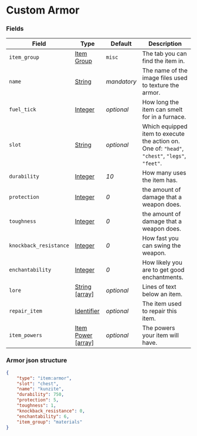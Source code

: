 # Custom Armor

### Fields

   Field   | Type | Default | Description
-----------|------|---------|-------------
`item_group`| [Item Group](../../data_types/item_groups) | `misc` | The tab you can find the item in.
`name` | [String](../submodules/apoli-docs/docs/data_types/string.md) | *mandatory* | The name of the image files used to texture the armor.
`fuel_tick` | [Integer](../submodules/apoli-docs/docs/data_types/integer.md) | *optional* | How long the item can smelt for in a furnace.
`slot` | [String](../submodules/apoli-docs/docs/data_types/string.md) | *optional* | Which equipped item to execute the action on. One of: `"head"`, `"chest"`, `"legs"`, `"feet"`.
`durability` | [Integer](../submodules/apoli-docs/docs/data_types/integer.md) | *10* | How many uses the item has.
`protection` | [Integer](../submodules/apoli-docs/docs/data_types/integer.md) | *0* | the amount of damage that a weapon does.
`toughness` | [Integer](../submodules/apoli-docs/docs/data_types/integer.md) | *0* | the amount of damage that a weapon does.
`knockback_resistance` | [Integer](../submodules/apoli-docs/docs/data_types/integer.md) | *0* | How fast you can swing the weapon.
`enchantability` | [Integer](../submodules/apoli-docs/docs/data_types/integer.md) | *0* | How likely you are to get good enchantments.
`lore` | [String [array]](../submodules/apoli-docs/docs/data_types/string.md) | *optional* | Lines of text below an item.
`repair_item` | [Identifier](../submodules/apoli-docs/docs/data_types/identifier.md) | *optional* | The item used to repair this item.
`item_powers` | [Item Power [array]]() | *optional* | The powers your item will have.

### Armor json structure

```json
{
	"type": "item:armor",
	"slot": "chest",
	"name": "kunzite",
	"durability": 750,
	"protection": 5,
	"toughness": 1,
	"knockback_resistance": 0,
	"enchantability": 6,
	"item_group": "materials"
}
```
